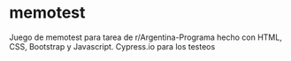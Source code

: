 # memotest
 Juego de memotest para tarea de r/Argentina-Programa hecho con HTML, CSS, Bootstrap y Javascript. Cypress.io para los testeos
